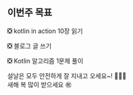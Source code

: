 ## 이번주 목표

❎ kotlin in action 10장 읽기  

❎ 블로그 글 쓰기

❎ Kotlin 알고리즘 1문제 풀이  
 
설날은 모두 안전하게 잘 지내고 오세요~! 👨‍👧‍👦  
새해 복 많이 받으세요 ㊗️